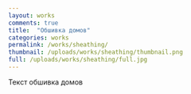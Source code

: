 ```yaml
---
layout: works
comments: true
title:  "Обшивка домов"
categories: works
permalink: /works/sheathing/
thumbnail: /uploads/works/sheathing/thumbnail.png
full: /uploads/works/sheathing/full.jpg
---
```


Текст обшивка домов